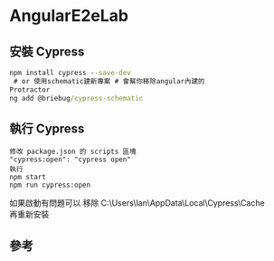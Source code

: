 # AngularE2eLab

## 安裝 Cypress

```cmd
npm install cypress --save-dev
 # or 使用schematic建新專案 # 會幫你移除angular內建的
Protractor
ng add @briebug/cypress-schematic

```

## 執行 Cypress

```
修改 package.json 的 scripts 區塊
"cypress:open": "cypress open"
執行 
npm start
npm run cypress:open
```

如果啟動有問題可以 移除 
C:\Users\Ian\AppData\Local\Cypress\Cache\
再重新安裝







## 參考
